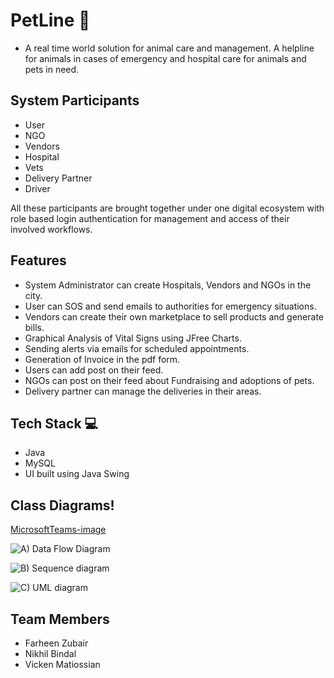 # PetLine 🏥 

- A real time world solution for animal care and management. A helpline for animals in cases of emergency and hospital care for animals and pets in need.

##  System Participants
- User
- NGO 
- Vendors
- Hospital
- Vets
- Delivery Partner
- Driver

All these participants are brought together under one digital ecosystem with role based login authentication for management and access of their involved workflows.

## Features

- System Administrator can create Hospitals, Vendors and NGOs in the city.
- User can SOS and send emails to authorities for emergency situations.
- Vendors can create their own marketplace to sell products and generate bills.
- Graphical Analysis of Vital Signs using JFree Charts.
- Sending alerts via emails for scheduled appointments.
- Generation of Invoice in the pdf form.
- Users can add post on their feed.
- NGOs can post on their feed about Fundraising and adoptions of pets.
- Delivery partner can manage the deliveries in their areas.

## Tech Stack 💻 

- Java
- MySQL
- UI built using Java Swing

## Class Diagrams!

[MicrosoftTeams-image](https://user-images.githubusercontent.com/114628304/207540424-431103b1-81e8-42df-96b7-61193a5f926b.png)

![A) Data Flow Diagram](https://user-images.githubusercontent.com/114628304/207540775-a2247dce-7c35-4aa7-9b7b-65a06036aea4.png)

![B) Sequence diagram](https://user-images.githubusercontent.com/114628304/207540680-f2a7575d-ed4a-4286-9e9b-84d5a0ab2fae.png)

![C) UML diagram](https://user-images.githubusercontent.com/114628304/207540584-62b96b2d-e9ca-413c-8400-07fd01ea1610.png)



## Team Members

- Farheen Zubair
- Nikhil Bindal
- Vicken Matiossian
